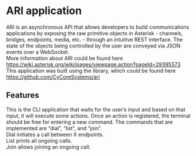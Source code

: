 # ARI application

ARI is an asynchronous API that allows developers to build communications applications by exposing the raw primitive objects in Asterisk - channels, bridges, endpoints, media, etc. - through an intuitive REST interface. The state of the objects being controlled by the user are conveyed via JSON events over a WebSocket. <br/> 
More information about ARI could be found here https://wiki.asterisk.org/wiki/pages/viewpage.action?pageId=29395573 <br/> 
This application was built using the library, which could be found here https://github.com/CyCoreSystems/ari <br/> 

## Features

This is the CLI application that waits for the user’s input and based on that input, it will execute some actions.
Once an action is registered, the terminal should be free for entering a new command. 
The commands that are implemented are “dial”, “list”, and “join”. <br/> 
Dial initiates a call between X endpoints. <br/> 
List prints all ongoing calls. <br/> 
Join allows joining an ongoing call. <br/> 

